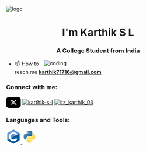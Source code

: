 ![logo](https://github.com/itz-karthik/profile/blob/main/banner.png)
<h1 align="center">I'm Karthik S L</h1>
<h3 align="center">A College Student from India</h3>

<img align="right" alt="coding" width="400" src="https://user-images.githubusercontent.com/55389276/140866485-8fb1c876-9a8f-4d6a-98dc-08c4981eaf70.gif">

- 📫 How to reach me **karthik71716@gmail.com**

<h3 align="left">Connect with me:</h3>
<p align="left">
<a href="https://twitter.com/karthik24522" target="blank"><img align="center" src="https://github.com/itz-karthik/itz-karthik/blob/1aec6dc3ae0beaa09c8139eae6dbc460922d3cfd/x-social-media-logo-icon.svg" alt="karthiksl03" height="30" width="40" /></a>
<a href="https://linkedin.com/in/karthik-s-l" target="blank"><img align="center" src="https://raw.githubusercontent.com/rahuldkjain/github-profile-readme-generator/master/src/images/icons/Social/linked-in-alt.svg" alt="karthik-s-l" height="30" width="40" /></a>
<a href="https://instagram.com/itz_karthik_03" target="blank"><img align="center" src="https://raw.githubusercontent.com/rahuldkjain/github-profile-readme-generator/master/src/images/icons/Social/instagram.svg" alt="itz_karthik_03" height="30" width="40" /></a>
</p>

<h3 align="left">Languages and Tools:</h3>
<p align="left"> <a href="https://www.cprogramming.com/" target="_blank" rel="noreferrer"> <img src="https://raw.githubusercontent.com/devicons/devicon/master/icons/c/c-original.svg" alt="c" width="40" height="40"/> </a> <a href="https://www.python.org" target="_blank" rel="noreferrer"> <img src="https://raw.githubusercontent.com/devicons/devicon/master/icons/python/python-original.svg" alt="python" width="40" height="40"/> </a> </p>
